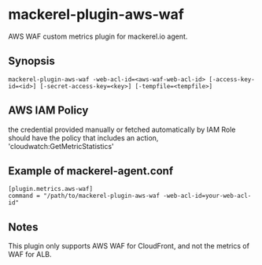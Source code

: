 mackerel-plugin-aws-waf
=======================

AWS WAF custom metrics plugin for mackerel.io agent.

## Synopsis

```shell
mackerel-plugin-aws-waf -web-acl-id=<aws-waf-web-acl-id> [-access-key-id=<id>] [-secret-access-key=<key>] [-tempfile=<tempfile>]
```

## AWS IAM Policy
the credential provided manually or fetched automatically by IAM Role should have the policy that includes an action, 'cloudwatch:GetMetricStatistics'

## Example of mackerel-agent.conf

```
[plugin.metrics.aws-waf]
command = "/path/to/mackerel-plugin-aws-waf -web-acl-id=your-web-acl-id"
```

## Notes

This plugin only supports AWS WAF for CloudFront, and not the metrics of WAF for ALB.
